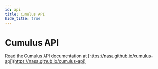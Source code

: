 ```yaml
---
id: api
title: Cumulus API
hide_title: true
---
```


# Cumulus API
Read the Cumulus API documentation at [https://nasa.github.io/cumulus-api](https://nasa.github.io/cumulus-api)
